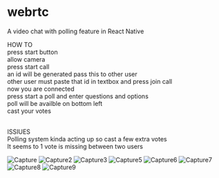 # webrtc
A video chat with polling feature in React Native

HOW TO <br>
press start button<br>
allow camera<br>
press start call<br>
an id will be generated pass this to other user<br>
other user must paste that id in textbox and press join call<br>
now you are connected<br>
press start a poll and enter questions and options<br>
poll will be availble on bottom left<br>
cast your votes<br>
<br>

ISSIUES<br>
Polling system kinda acting up so cast a few extra votes<br>
It seems to 1 vote is missing between two users

![Capture](https://github.com/KubilayKerim/webrtc/assets/18601583/4d25929a-73fc-4382-b463-4becc190de17)
![Capture2](https://github.com/KubilayKerim/webrtc/assets/18601583/ab824a49-acdb-49ef-b40f-264705614aeb)
![Capture3](https://github.com/KubilayKerim/webrtc/assets/18601583/273ad457-d332-4486-a525-dbd3b4806d16)
![Capture5](https://github.com/KubilayKerim/webrtc/assets/18601583/2773b52d-9a7c-4fd0-a3fb-d417c9f966de)
![Capture6](https://github.com/KubilayKerim/webrtc/assets/18601583/3e316057-d8be-40ac-80a4-cd62eca88376)
![Capture7](https://github.com/KubilayKerim/webrtc/assets/18601583/c991eb2c-965b-4b80-8b4b-3e80b261d0ac)
![Capture8](https://github.com/KubilayKerim/webrtc/assets/18601583/aaa0e9d1-f5b7-40b3-8c61-426017028e23)
![Capture9](https://github.com/KubilayKerim/webrtc/assets/18601583/cac634d6-e53f-4abe-9115-f1f72ddba601)
